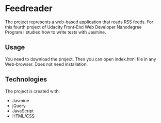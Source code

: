 # Feedreader

The project represents a web-based application that reads RSS feeds.
For this fourth project of Udacity Front-End Web Developer Nanodegree Program I studied  how to write tests with  Jasmine.

## Usage
You need to download the project. Then you can open index.html file in any Web-browser. Does not need installation.

## Technologies
The project is created with:

- Jasmine
- jQuery
- JavaScript
- HTML/CSS
